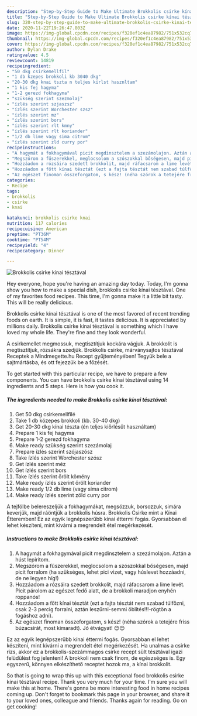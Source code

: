 ```yaml
---
description: "Step-by-Step Guide to Make Ultimate Brokkolis csirke kínai tésztával"
title: "Step-by-Step Guide to Make Ultimate Brokkolis csirke kínai tésztával"
slug: 320-step-by-step-guide-to-make-ultimate-brokkolis-csirke-kinai-tesztaval
date: 2020-11-22T19:26:47.803Z
image: https://img-global.cpcdn.com/recipes/f320ef1c4ea87982/751x532cq70/brokkolis-csirke-kinai-tesztaval-recept-foto.jpg
thumbnail: https://img-global.cpcdn.com/recipes/f320ef1c4ea87982/751x532cq70/brokkolis-csirke-kinai-tesztaval-recept-foto.jpg
cover: https://img-global.cpcdn.com/recipes/f320ef1c4ea87982/751x532cq70/brokkolis-csirke-kinai-tesztaval-recept-foto.jpg
author: Dylan Drake
ratingvalue: 4.5
reviewcount: 14819
recipeingredient:
- "50 dkg csirkemellfil"
- "1 db kzepes brokkoli kb 3040 dkg"
- "20-30 dkg knai tszta n teljes kirlst hasznltam"
- "1 kis fej hagyma"
- "1-2 gerezd fokhagyma"
- "szükség szerint szezmolaj"
- "ízlés szerint szjaszsz"
- "ízlés szerint Worchester szsz"
- "ízlés szerint mz"
- "ízlés szerint bors"
- "ízlés szerint rlt kmny"
- "ízlés szerint rlt koriander"
- "1/2 db lime vagy sima citrom"
- "ízlés szerint zld curry por"
recipeinstructions:
- "A hagymát a fokhagymával picit megdinsztelem a szezámolajon. Aztán a húst lepirítom."
- "Megszórom a fűszerekkel, meglocsolom a szószokkal bőségesen, majd picit forralom (ha szükséges, lehet pici vizet, vagy húslevet hozzáadni, de ne legyen híg!)"
- "Hozzáadom a rózsáira szedett brokkolit, majd ráfacsarom a lime levét. Picit párolom az egészet fedő alatt, de a brokkoli maradjon enyhén roppanós!"
- "Hozzáadom a főtt kínai tésztát (ezt a fajta tésztát nem szabad túlfőzni, csak 2-3 percig forralni, aztán leszűrni-semmi öblítés!!!-rögtön a fogáshoz adni)."
- "Az egészet finoman összeforgatom, s kész! (néha szórok a tetejére friss búzacsírát, most kimaradt). Jó étvágyat! 😊😊"
categories:
- Recipe
tags:
- brokkolis
- csirke
- knai

katakunci: brokkolis csirke knai 
nutrition: 117 calories
recipecuisine: American
preptime: "PT36M"
cooktime: "PT54M"
recipeyield: "4"
recipecategory: Dinner

---
```



![Brokkolis csirke kínai tésztával](https://img-global.cpcdn.com/recipes/f320ef1c4ea87982/751x532cq70/brokkolis-csirke-kinai-tesztaval-recept-foto.jpg)

Hey everyone, hope you're having an amazing day today. Today, I'm gonna show you how to make a special dish, brokkolis csirke kínai tésztával. One of my favorites food recipes. This time, I'm gonna make it a little bit tasty. This will be really delicious.

Brokkolis csirke kínai tésztával is one of the most favored of recent trending foods on earth. It is simple, it is fast, it tastes delicious. It is appreciated by millions daily. Brokkolis csirke kínai tésztával is something which I have loved my whole life. They're fine and they look wonderful.

A csirkemellet megmossuk, megtisztítjuk kockára vágjuk. A brokkolit is megtisztítjuk, rózsákra szedjük. Brokkolis csirke, márványsajtos tésztával Receptek a Mindmegette.hu Recept gyűjteményében! Tegyük bele a sajtmártásba, és ott fejezzük be a főzését.


To get started with this particular recipe, we have to prepare a few components. You can have brokkolis csirke kínai tésztával using 14 ingredients and 5 steps. Here is how you cook it.

<!--inarticleads1-->

##### The ingredients needed to make Brokkolis csirke kínai tésztával:

1. Get 50 dkg csirkemellfilé
1. Take 1 db közepes brokkoli (kb. 30-40 dkg)
1. Get 20-30 dkg kínai tészta (én teljes kiőrlésűt használtam)
1. Prepare 1 kis fej hagyma
1. Prepare 1-2 gerezd fokhagyma
1. Make ready szükség szerint szezámolaj
1. Prepare ízlés szerint szójaszósz
1. Take ízlés szerint Worchester szósz
1. Get ízlés szerint méz
1. Get ízlés szerint bors
1. Take ízlés szerint őrölt kömény
1. Make ready ízlés szerint őrölt koriander
1. Make ready 1/2 db lime (vagy sima citrom)
1. Make ready ízlés szerint zöld curry por


A tejfölbe belereszeljük a fokhagymákat, megsózzuk, borsozzuk, simára keverjük, majd ráöntjük a brokkolis húsra. Brokkolis Csirke mint a Kínai Étteremben! Ez az egyik legnépszerűbb kínai éttermi fogás. Gyorsabban el lehet készíteni, mint kivárni a megrendelt étel megérkezését. 

<!--inarticleads2-->

##### Instructions to make Brokkolis csirke kínai tésztával:

1. A hagymát a fokhagymával picit megdinsztelem a szezámolajon. Aztán a húst lepirítom.
1. Megszórom a fűszerekkel, meglocsolom a szószokkal bőségesen, majd picit forralom (ha szükséges, lehet pici vizet, vagy húslevet hozzáadni, de ne legyen híg!)
1. Hozzáadom a rózsáira szedett brokkolit, majd ráfacsarom a lime levét. Picit párolom az egészet fedő alatt, de a brokkoli maradjon enyhén roppanós!
1. Hozzáadom a főtt kínai tésztát (ezt a fajta tésztát nem szabad túlfőzni, csak 2-3 percig forralni, aztán leszűrni-semmi öblítés!!!-rögtön a fogáshoz adni).
1. Az egészet finoman összeforgatom, s kész! (néha szórok a tetejére friss búzacsírát, most kimaradt). Jó étvágyat! 😊😊


Ez az egyik legnépszerűbb kínai éttermi fogás. Gyorsabban el lehet készíteni, mint kivárni a megrendelt étel megérkezését. Ha unalmas a csirke rizs, akkor ez a brokkolis-szezámmagos csirke recept sült tésztával igazi felüdülést fog jelenteni! A brokkoli nem csak finom, de egészséges is. Egy egyszerű, könnyen elkészíthető receptet hozok ma, a kínai brokkolit. 

So that is going to wrap this up with this exceptional food brokkolis csirke kínai tésztával recipe. Thank you very much for your time. I'm sure you will make this at home. There's gonna be more interesting food in home recipes coming up. Don't forget to bookmark this page in your browser, and share it to your loved ones, colleague and friends. Thanks again for reading. Go on get cooking!
